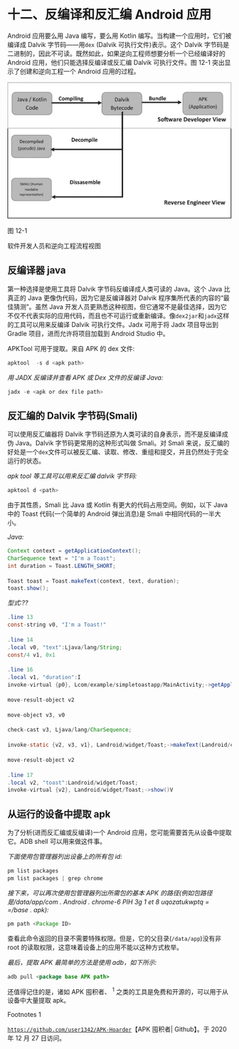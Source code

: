 # 十二、反编译和反汇编 Android 应用

Android 应用要么用 Java 编写，要么用 Kotlin 编写。当构建一个应用时，它们被编译成 Dalvik 字节码——用`dex` (Dalvik 可执行文件)表示。这个 Dalvik 字节码是二进制的，因此不可读。既然如此，如果逆向工程师想要分析一个已经编译好的 Android 应用，他们只能选择反编译或反汇编 Dalvik 可执行文件。图 12-1 突出显示了创建和逆向工程一个 Android 应用的过程。

![img/509502_1_En_12_Fig1_HTML.png](img/509502_1_En_12_Fig1_HTML.png)

图 12-1

软件开发人员和逆向工程流程视图

## 反编译器 java

第一种选择是使用工具将 Dalvik 字节码反编译成人类可读的 Java。这个 Java 比真正的 Java 更像伪代码，因为它是反编译器对 Dalvik 程序集所代表的内容的“最佳猜测”。虽然 Java 开发人员更熟悉这种视图，但它通常不是最佳选择，因为它不仅不代表实际的应用代码，而且也不可运行或重新编译。像`dex2jar`和`jadx`这样的工具可以用来反编译 Dalvik 可执行文件。Jadx 可用于将 Jadx 项目导出到 Gradle 项目，进而允许将项目加载到 Android Studio 中。

APKTool 可用于提取。来自 APK 的 dex 文件:

```java
apktool  -s d <apk path>

```

*用 JADX 反编译并查看 APK 或 Dex 文件的反编译 Java:*

```java
jadx -e <apk or dex file path>

```

## 反汇编的 Dalvik 字节码(Smali)

可以使用反汇编器将 Dalvik 字节码还原为人类可读的自身表示，而不是反编译成伪 Java。Dalvik 字节码更常用的这种形式叫做 Smali。对 Smali 来说，反汇编的好处是一个`dex`文件可以被反汇编、读取、修改、重组和提交，并且仍然处于完全运行的状态。

*apk tool 等工具可以用来反汇编 dalvik 字节码:*

```java
apktool d <path>

```

由于其性质，Smali 比 Java 或 Kotlin 有更大的代码占用空间。例如，以下 Java 中的 Toast 代码(一个简单的 Android 弹出消息)是 Smali 中相同代码的一半大小。

*Java:*

```java
Context context = getApplicationContext();
CharSequence text = "I'm a Toast";
int duration = Toast.LENGTH_SHORT;

Toast toast = Toast.makeText(context, text, duration);
toast.show();

```

*型式:??*

```java
.line 13
const-string v0, "I'm a Toast!"

.line 14
.local v0, "text":Ljava/lang/String;
const/4 v1, 0x1

.line 16
.local v1, "duration":I
invoke-virtual {p0}, Lcom/example/simpletoastapp/MainActivity;->getApplicationContext()Landroid/content/Context;

move-result-object v2

move-object v3, v0

check-cast v3, Ljava/lang/CharSequence;

invoke-static {v2, v3, v1}, Landroid/widget/Toast;->makeText(Landroid/content/Context;Ljava/lang/CharSequence;I)Landroid/widget/Toast;

move-result-object v2

.line 17
.local v2, "toast":Landroid/widget/Toast;
invoke-virtual {v2}, Landroid/widget/Toast;->show()V

```

## 从运行的设备中提取 apk

为了分析(进而反汇编或反编译)一个 Android 应用，您可能需要首先从设备中提取它。ADB shell 可以用来做这件事。

*下面使用包管理器列出设备上的所有包 id:*

```java
pm list packages
pm list packages | grep chrome

```

*接下来，可以再次使用包管理器列出所需包的基本 APK 的路径(例如包路径是/data/app/com . Android . chrome-6 PIH 3g 1 et 8 uqozatukwptq = =/base . apk):*

```java
pm path <Package ID>

```

查看此命令返回的目录不需要特殊权限。但是，它的父目录(`/data/app`)没有非 root 的读取权限，这意味着设备上的应用不能以这种方式枚举。

*最后，提取 APK 最简单的方法是使用 adb，如下所示:*

```java
adb pull <package base APK path>

```

还值得记住的是，诸如 APK 囤积者、 <sup>1</sup> 之类的工具是免费和开源的，可以用于从设备中大量提取 apk。

<aside aria-label="Footnotes" class="FootnoteSection" epub:type="footnotes">Footnotes 1

[`https://github.com/user1342/APK-Hoarder`](https://github.com/user1342/APK-Hoarder)【APK 囤积者| Github】。于 2020 年 12 月 27 日访问。

 </aside>